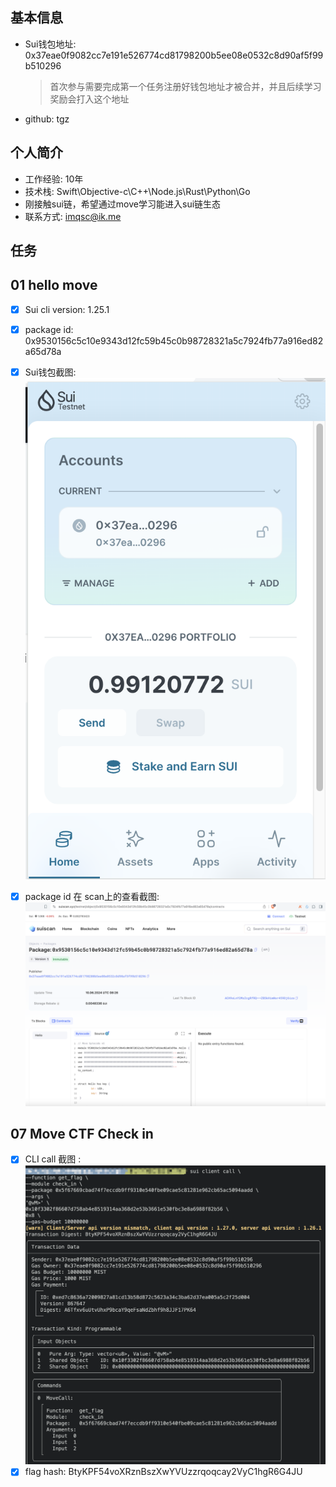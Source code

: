## 基本信息

- Sui钱包地址: 0x37eae0f9082cc7e191e526774cd81798200b5ee08e0532c8d90af5f99b510296
  
  > 首次参与需要完成第一个任务注册好钱包地址才被合并，并且后续学习奖励会打入这个地址

- github: tgz

## 个人简介

- 工作经验: 10年
- 技术栈: Swift\Objective-c\C++\Node.js\Rust\Python\Go
- 刚接触sui链，希望通过move学习能进入sui链生态
- 联系方式: imqsc@ik.me

## 任务

## 01 hello move

- [x] Sui cli version: 1.25.1
- [x] package id: 0x9530156c5c10e9343d12fc59b45c0b98728321a5c7924fb77a916ed82a65d78a 
- [x] Sui钱包截图: ![Sui钱包截图](images/wallet.png)
- [x] package id 在 scan上的查看截图:![Scan截图](images/package.png)


## 07 Move CTF Check in

- [x] CLI call 截图 : ![截图](images/get_flag_check_in.png)
- [x] flag hash: BtyKPF54voXRznBszXwYVUzzrqoqcay2VyC1hgR6G4JU